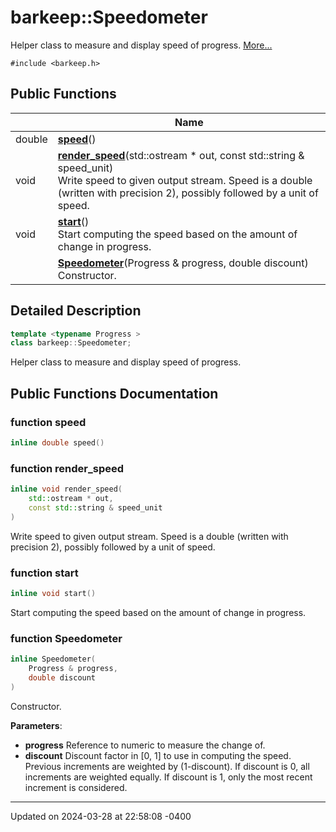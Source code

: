 # barkeep::Speedometer


Helper class to measure and display speed of progress.  [More...](#detailed-description)


`#include <barkeep.h>`

## Public Functions

<span class="api-table">

|                | Name           |
| -------------- | -------------- |
| double | **[speed](api/Classes/classbarkeep_1_1_speedometer.md#function-speed)**() |
| void | **[render_speed](api/Classes/classbarkeep_1_1_speedometer.md#function-render_speed)**(std::ostream * out, const std::string & speed_unit)<br>Write speed to given output stream. Speed is a double (written with precision 2), possibly followed by a unit of speed.  |
| void | **[start](api/Classes/classbarkeep_1_1_speedometer.md#function-start)**()<br>Start computing the speed based on the amount of change in progress.  |
| | **[Speedometer](api/Classes/classbarkeep_1_1_speedometer.md#function-speedometer)**(Progress & progress, double discount)<br>Constructor.  |


</span>

## Detailed Description

```cpp
template <typename Progress >
class barkeep::Speedometer;
```

Helper class to measure and display speed of progress. 
## Public Functions Documentation

### function speed

```cpp
inline double speed()
```


### function render_speed

```cpp
inline void render_speed(
    std::ostream * out,
    const std::string & speed_unit
)
```

Write speed to given output stream. Speed is a double (written with precision 2), possibly followed by a unit of speed. 

### function start

```cpp
inline void start()
```

Start computing the speed based on the amount of change in progress. 

### function Speedometer

```cpp
inline Speedometer(
    Progress & progress,
    double discount
)
```

Constructor. 

**Parameters**: 

  * **progress** Reference to numeric to measure the change of. 
  * **discount** Discount factor in [0, 1] to use in computing the speed. Previous increments are weighted by (1-discount). If discount is 0, all increments are weighted equally. If discount is 1, only the most recent increment is considered. 


-------------------------------

Updated on 2024-03-28 at 22:58:08 -0400